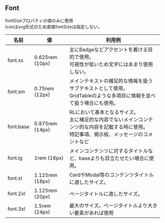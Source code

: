 ## Font
fontSizeプロパティの値のみに使用<br>
iconはsvg形式のため直接fontSizeは指定しない。

| 名前 | 値 | 利用例 |
| --- | --- | --- |
| font.xs | 0.625rem (10px) | 主にBadgeなどアクセントを着ける目的で使用。<br>可視性が低いため文字にはあまり使用しない。 |
| font.sm | 0.75rem (12px) | メインテキストの補足的な情報を扱うサブテキストとして使用。<br>GridTableのような多項目に情報を並べて扱う場合にも使用。 |
| font.base | 0.875rem (14px) | RLにおいて基本となるサイズ。<br>主に補足的な内容でないメインコンテンツ的な内容を記載する時に使用。<br>特記事項、掲示板、メッセージのコメントなど |
| font.lg | 1rem (16px) | メインコンテンツに対するタイトルなど、baseよりも目立たせたい場合に使用。 |
| font.xl | 1.125rem (18px) | CardやModal等のコンテンツタイトルに適したサイズ。 |
| font.2xl | 1.125rem (20px) | ページタイトルに適したサイズ。|
| font.3xl | 1.5rem (24px) | 最大のサイズ。ページタイトルより大きい要素があれば使用 |